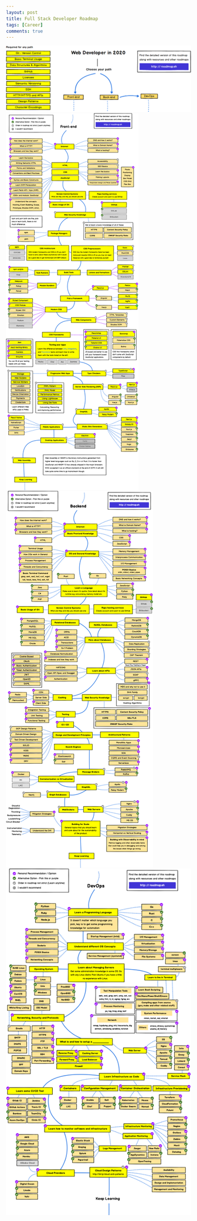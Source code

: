 ```yaml
---
layout: post
title: Full Stack Developer Roadmap
tags: [Career]
comments: true
---
```


![intro](/assets/img/posts/2020/intro.png)
![frontend](/assets/img/posts/2020/frontend.png)
![backend](/assets/img/posts/2020/backend.png)
![devops](/assets/img/posts/2020/devops.png)